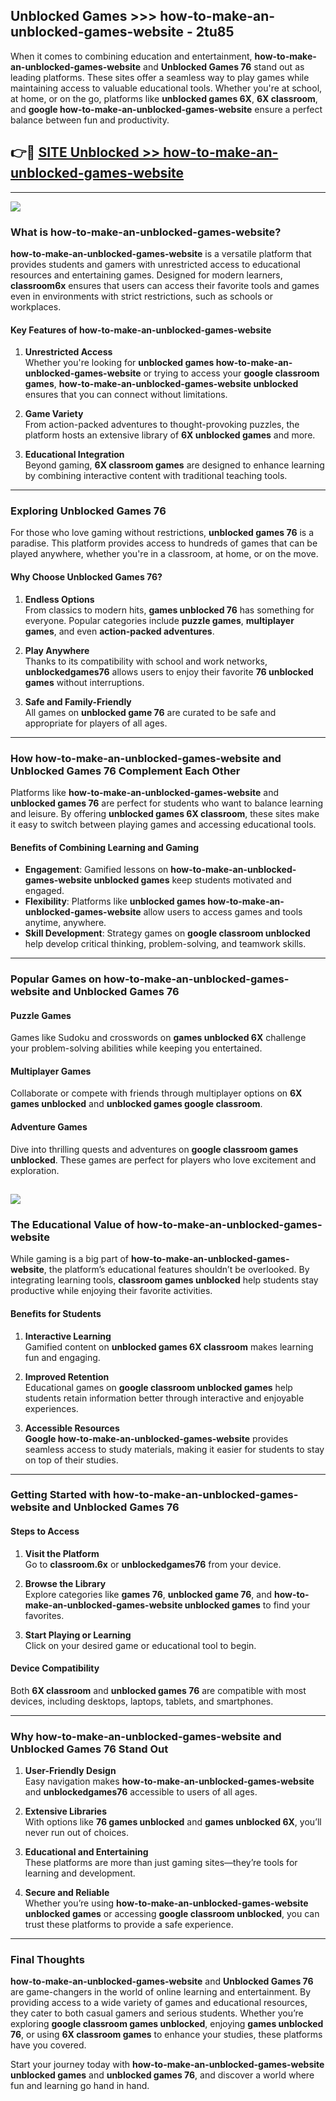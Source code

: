 ## Unblocked Games >>> how-to-make-an-unblocked-games-website - 2tu85 

When it comes to combining education and entertainment, **how-to-make-an-unblocked-games-website** and **Unblocked Games 76** stand out as leading platforms. These sites offer a seamless way to play games while maintaining access to valuable educational tools. Whether you're at school, at home, or on the go, platforms like **unblocked games 6X**, **6X classroom**, and **google how-to-make-an-unblocked-games-website** ensure a perfect balance between fun and productivity.
## 👉🔴 [SITE Unblocked >> how-to-make-an-unblocked-games-website](http://premium.freeplayer.one?title=how-to-make-an-unblocked-games-website&ref=22JU)
---
<a href="http://premium.freeplayer.one?title=how-to-make-an-unblocked-games-website&ref=22JU/"><img src="https://github.com/user-attachments/assets/438f12ca-57a4-47a3-8ead-c64da593a1e5"/></a>
### What is how-to-make-an-unblocked-games-website?  

**how-to-make-an-unblocked-games-website** is a versatile platform that provides students and gamers with unrestricted access to educational resources and entertaining games. Designed for modern learners, **classroom6x** ensures that users can access their favorite tools and games even in environments with strict restrictions, such as schools or workplaces.  

#### Key Features of how-to-make-an-unblocked-games-website  

1. **Unrestricted Access**  
   Whether you're looking for **unblocked games how-to-make-an-unblocked-games-website** or trying to access your **google classroom games**, **how-to-make-an-unblocked-games-website unblocked** ensures that you can connect without limitations.  

2. **Game Variety**  
   From action-packed adventures to thought-provoking puzzles, the platform hosts an extensive library of **6X unblocked games** and more.  

3. **Educational Integration**  
   Beyond gaming, **6X classroom games** are designed to enhance learning by combining interactive content with traditional teaching tools.  



---

### Exploring Unblocked Games 76  

For those who love gaming without restrictions, **unblocked games 76** is a paradise. This platform provides access to hundreds of games that can be played anywhere, whether you're in a classroom, at home, or on the move.  

#### Why Choose Unblocked Games 76?  

1. **Endless Options**  
   From classics to modern hits, **games unblocked 76** has something for everyone. Popular categories include **puzzle games**, **multiplayer games**, and even **action-packed adventures**.  

2. **Play Anywhere**  
   Thanks to its compatibility with school and work networks, **unblockedgames76** allows users to enjoy their favorite **76 unblocked games** without interruptions.  

3. **Safe and Family-Friendly**  
   All games on **unblocked game 76** are curated to be safe and appropriate for players of all ages.  

---

### How how-to-make-an-unblocked-games-website and Unblocked Games 76 Complement Each Other  

Platforms like **how-to-make-an-unblocked-games-website** and **unblocked games 76** are perfect for students who want to balance learning and leisure. By offering **unblocked games 6X classroom**, these sites make it easy to switch between playing games and accessing educational tools.  

#### Benefits of Combining Learning and Gaming  

- **Engagement**: Gamified lessons on **how-to-make-an-unblocked-games-website unblocked games** keep students motivated and engaged.  
- **Flexibility**: Platforms like **unblocked games how-to-make-an-unblocked-games-website** allow users to access games and tools anytime, anywhere.  
- **Skill Development**: Strategy games on **google classroom unblocked** help develop critical thinking, problem-solving, and teamwork skills.  

---

### Popular Games on how-to-make-an-unblocked-games-website and Unblocked Games 76  

#### Puzzle Games  

Games like Sudoku and crosswords on **games unblocked 6X** challenge your problem-solving abilities while keeping you entertained.  

#### Multiplayer Games  

Collaborate or compete with friends through multiplayer options on **6X games unblocked** and **unblocked games google classroom**.  

#### Adventure Games  

Dive into thrilling quests and adventures on **google classroom games unblocked**. These games are perfect for players who love excitement and exploration.  

<a href="http://download.freeplayer.one?title=how-to-make-an-unblocked-games-website&ref=23D/"><img src="https://github.com/user-attachments/assets/fe0c3e91-c8e1-489c-acf0-e2f614c12fb8"/></a>
---

### The Educational Value of how-to-make-an-unblocked-games-website  

While gaming is a big part of **how-to-make-an-unblocked-games-website**, the platform’s educational features shouldn’t be overlooked. By integrating learning tools, **classroom games unblocked** help students stay productive while enjoying their favorite activities.  

#### Benefits for Students  

1. **Interactive Learning**  
   Gamified content on **unblocked games 6X classroom** makes learning fun and engaging.  

2. **Improved Retention**  
   Educational games on **google classroom unblocked games** help students retain information better through interactive and enjoyable experiences.  

3. **Accessible Resources**  
   **Google how-to-make-an-unblocked-games-website** provides seamless access to study materials, making it easier for students to stay on top of their studies.  

---

### Getting Started with how-to-make-an-unblocked-games-website and Unblocked Games 76  

#### Steps to Access  

1. **Visit the Platform**  
   Go to **classroom.6x** or **unblockedgames76** from your device.  

2. **Browse the Library**  
   Explore categories like **games 76**, **unblocked game 76**, and **how-to-make-an-unblocked-games-website unblocked games** to find your favorites.  

3. **Start Playing or Learning**  
   Click on your desired game or educational tool to begin.  

#### Device Compatibility  

Both **6X classroom** and **unblocked games 76** are compatible with most devices, including desktops, laptops, tablets, and smartphones.  

---

### Why how-to-make-an-unblocked-games-website and Unblocked Games 76 Stand Out  

1. **User-Friendly Design**  
   Easy navigation makes **how-to-make-an-unblocked-games-website** and **unblockedgames76** accessible to users of all ages.  

2. **Extensive Libraries**  
   With options like **76 games unblocked** and **games unblocked 6X**, you’ll never run out of choices.  

3. **Educational and Entertaining**  
   These platforms are more than just gaming sites—they’re tools for learning and development.  

4. **Secure and Reliable**  
   Whether you’re using **how-to-make-an-unblocked-games-website unblocked games** or accessing **google classroom unblocked**, you can trust these platforms to provide a safe experience.  

---

### Final Thoughts  

**how-to-make-an-unblocked-games-website** and **Unblocked Games 76** are game-changers in the world of online learning and entertainment. By providing access to a wide variety of games and educational resources, they cater to both casual gamers and serious students. Whether you’re exploring **google classroom games unblocked**, enjoying **games unblocked 76**, or using **6X classroom games** to enhance your studies, these platforms have you covered.  

Start your journey today with **how-to-make-an-unblocked-games-website unblocked games** and **unblocked games 76**, and discover a world where fun and learning go hand in hand.  